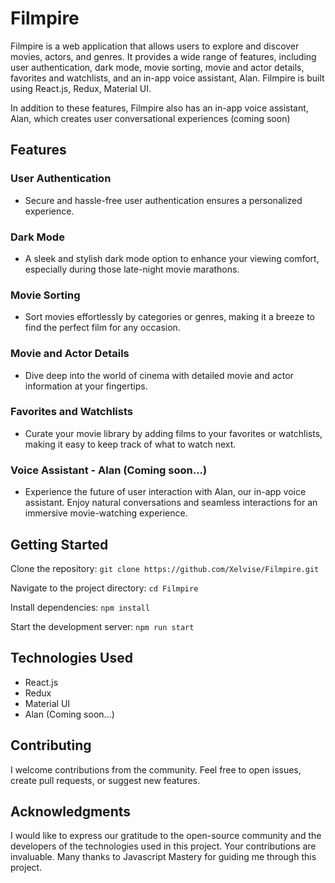 # Filmpire

Filmpire is a web application that allows users to explore and discover movies, actors, and genres. It provides a wide range of features, including user authentication, dark mode, movie sorting, movie and actor details, favorites and watchlists, and an in-app voice assistant, Alan. Filmpire is built using React.js, Redux, Material UI.

In addition to these features, Filmpire also has an in-app voice assistant, Alan, which creates user conversational experiences (coming soon)

## Features

### User Authentication

-   Secure and hassle-free user authentication ensures a personalized experience.

### Dark Mode

-   A sleek and stylish dark mode option to enhance your viewing comfort, especially during those late-night movie marathons.

### Movie Sorting

-   Sort movies effortlessly by categories or genres, making it a breeze to find the perfect film for any occasion.

### Movie and Actor Details

-   Dive deep into the world of cinema with detailed movie and actor information at your fingertips.

### Favorites and Watchlists

-   Curate your movie library by adding films to your favorites or watchlists, making it easy to keep track of what to watch next.

### Voice Assistant - Alan (Coming soon...)

-   Experience the future of user interaction with Alan, our in-app voice assistant. Enjoy natural conversations and seamless interactions for an immersive movie-watching experience.

## Getting Started

Clone the repository: `git clone https://github.com/Xelvise/Filmpire.git`

Navigate to the project directory: `cd Filmpire`

Install dependencies: `npm install`

Start the development server: `npm run start`

## Technologies Used

-   React.js
-   Redux
-   Material UI
-   Alan (Coming soon...)

## Contributing

I welcome contributions from the community. Feel free to open issues, create pull requests, or suggest new features.

## Acknowledgments

I would like to express our gratitude to the open-source community and the developers of the technologies used in this project. Your contributions are invaluable.
Many thanks to Javascript Mastery for guiding me through this project.
